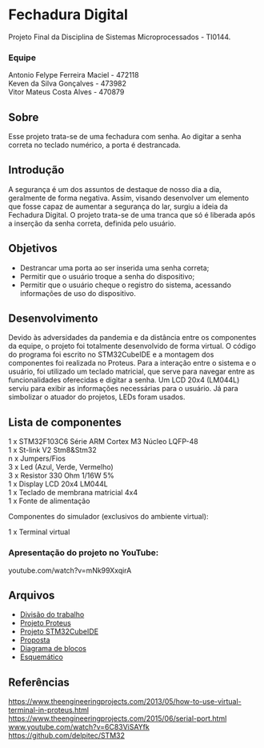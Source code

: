 # **Fechadura Digital**  

Projeto Final da Disciplina de Sistemas Microprocessados - TI0144.

### **Equipe**  

Antonio Felype Ferreira Maciel - 472118  
Keven da Silva Gonçalves - 473982  
Vitor Mateus Costa Alves - 470879  

## Sobre  

Esse projeto trata-se de uma fechadura com senha. Ao digitar a senha correta no teclado numérico, a porta é destrancada.

## Introdução  

A segurança é um dos assuntos de destaque de nosso dia a dia, geralmente de forma negativa. Assim, visando desenvolver um elemento que fosse capaz de aumentar a segurança do lar, surgiu a ideia da Fechadura Digital. O projeto trata-se de uma tranca que só é liberada após a inserção da senha correta, definida pelo usuário.

## Objetivos  

- Destrancar uma porta ao ser inserida uma senha correta;
- Permitir que o usuário troque a senha do dispositivo;
- Permitir que o usuário cheque o registro do sistema, acessando informações de uso do dispositivo.

## Desenvolvimento  

Devido às adversidades da pandemia e da distância entre os componentes da equipe, o projeto foi totalmente desenvolvido de forma virtual. O código do programa foi escrito no STM32CubeIDE e a montagem dos componentes foi realizada no Proteus.
Para a interação entre o sistema e o usuário, foi utilizado um teclado matricial, que serve para navegar entre as funcionalidades oferecidas e digitar a senha. Um LCD 20x4 (LM044L) serviu para exibir as informações necessárias para o usuário. Já para simbolizar o atuador do projetos, LEDs foram usados.

## **Lista de componentes**  

1 x STM32F103C6 Série ARM Cortex M3 Núcleo LQFP-48  
1 x St-link V2 Stm8&Stm32  
n x Jumpers/Fios  
3 x Led (Azul, Verde, Vermelho)  
3 x Resistor 330 Ohm 1/16W 5%  
1 x Display LCD 20x4 LM044L  
1 x Teclado de membrana matricial 4x4  
1 x Fonte de alimentação  

Componentes do simulador (exclusivos do ambiente virtual):

1 x Terminal virtual

### Apresentação do projeto no YouTube:  

youtube.com/watch?v=mNk99XxqirA

## Arquivos

* [Divisão do trabalho](Divisão%20do%20trabalho/divisao.txt)
* [Projeto Proteus](https://github.com/kevensilvag/fechadura_digital-sm/tree/main/Projeto%20Proteus)
* [Projeto STM32CubeIDE](https://github.com/kevensilvag/fechadura_digital-sm/tree/main/Projeto%20STM32CubeIDE/fechadura%20-%20funcional%20-%20menu)
* [Proposta](https://github.com/kevensilvag/fechadura_digital-sm/tree/main/Proposta)
* [Diagrama de blocos](diagrama.jpg)
* [Esquemático](fechadura_digital_Esquemático.png)

## **Referências**

https://www.theengineeringprojects.com/2013/05/how-to-use-virtual-terminal-in-proteus.html  
https://www.theengineeringprojects.com/2015/06/serial-port.html  
www.youtube.com/watch?v=6C83ViSAYfk  
https://github.com/delpitec/STM32  


